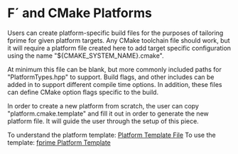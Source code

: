 # F´ and CMake Platforms

Users can create platform-specific build files for the purposes of tailoring fprime
for given platform targets. Any CMake toolchain file should work, but it will require a platform file
created here to add target specific configuration using the name "${CMAKE_SYSTEM_NAME}.cmake".

At minimum this file can be blank, but more commonly included paths for "PlatformTypes.hpp" to support.
Build flags, and other includes can be added in to support different compile time options. In addition,
these files can define CMake option flags specific to the build.

In order to create a new platform from scratch, the user can copy "platform.cmake.template" and fill it
out in order to generate the new platform file. It will guide the user through the setup of this
piece.

To understand the platform template: [Platform Template File](../api/cmake/platform/platform-template.md)
To use the template: [fprime Platform Template](https://github.com/nasa/fprime/blob/devel/cmake/platform/platform.cmake.template)
